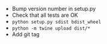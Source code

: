 * Bump version number in setup.py
* Check that all tests are OK
* `python setup.py sdist bdist_wheel`
* `python -m twine upload dist/*`
* Add git tag
